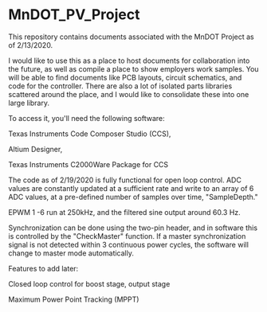 # MnDOT_PV_Project

This repository contains documents associated with the MnDOT Project as of 2/13/2020.

I would like to use this as a place to host documents for collaboration into the future, as well as compile a place to show employers work samples. You will be able to find documents like PCB layouts, circuit schematics, and code for the controller. There are also a lot of isolated parts libraries scattered around the place, and I would like to consolidate these into one large library.

To access it, you'll need the following software:


Texas Instruments Code Composer Studio (CCS),

Altium Designer,

Texas Instruments C2000Ware Package for CCS


The code as of 2/19/2020 is fully functional for open loop control. ADC values are constantly updated at a sufficient rate and write to an array of 6 ADC values, at a pre-defined number of samples over time, "SampleDepth." 

EPWM 1 -6 run at 250kHz, and the filtered sine output around 60.3 Hz. 

Synchronization can be done using the two-pin header, and in software this is controlled by the "CheckMaster" function. If a master synchronization signal is not detected within 3 continuous power cycles, the software will change to master mode automatically.


Features to add later:

  Closed loop control for boost stage, output stage

  Maximum Power Point Tracking (MPPT)
